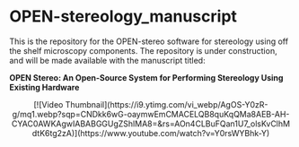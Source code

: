 # OPEN-stereology_manuscript
This is the repository for the OPEN-stereo software for stereology using off the shelf microscopy components.
The repository is under construction, and will be made available with the manuscript titled:

**OPEN Stereo: An Open-Source System for Performing Stereology Using Existing Hardware**

<div align="center">
[![Video Thumbnail](https://i9.ytimg.com/vi_webp/AgOS-Y0zR-g/mq1.webp?sqp=CNDkk6wG-oaymwEmCMACELQB8quKqQMa8AEB-AH-CYAC0AWKAgwIABABGGUgZShlMA8=&rs=AOn4CLBuFQan1U7_olsKvClhMdtK6tg2zA)](https://www.youtube.com/watch?v=Y0rsWYBhk-Y)
</div>
